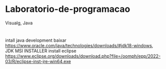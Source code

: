 # Laboratorio-de-programacao
Visualg, Java
#
intall java development 
baixar https://www.oracle.com/java/technologies/downloads/#jdk18-windows, JDK MSI INSTALLER install eclipse https://www.eclipse.org/downloads/download.php?file=/oomph/epp/2022-03/R/eclipse-inst-jre-win64.exe
